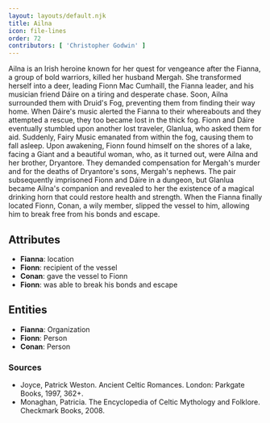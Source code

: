 ```yaml
---
layout: layouts/default.njk
title: Ailna
icon: file-lines
order: 72
contributors: [ 'Christopher Godwin' ]
---
```

Ailna is an Irish heroine known for her quest for vengeance after the Fianna, a group of bold warriors, killed her husband Mergah. She transformed herself into a deer, leading Fionn Mac Cumhaill, the Fianna leader, and his musician friend Dáire on a tiring and desperate chase. Soon, Ailna surrounded them with Druid's Fog, preventing them from finding their way home. When Dáire's music alerted the Fianna to their whereabouts and they attempted a rescue, they too became lost in the thick fog. Fionn and Dáire eventually stumbled upon another lost traveler, Glanlua, who asked them for aid. Suddenly, Fairy Music emanated from within the fog, causing them to fall asleep. Upon awakening, Fionn found himself on the shores of a lake, facing a Giant and a beautiful woman, who, as it turned out, were Ailna and her brother, Dryantore. They demanded compensation for Mergah's murder and for the deaths of Dryantore's sons, Mergah's nephews. The pair subsequently imprisoned Fionn and Dáire in a dungeon, but Glanlua became Ailna's companion and revealed to her the existence of a magical drinking horn that could restore health and strength. When the Fianna finally located Fionn, Conan, a wily member, slipped the vessel to him, allowing him to break free from his bonds and escape.

## Attributes

- **Fianna**: location
- **Fionn**: recipient of the vessel
- **Conan**: gave the vessel to Fionn
- **Fionn**: was able to break his bonds and escape

## Entities

- **Fianna**: Organization
- **Fionn**: Person
- **Conan**: Person

### Sources

- Joyce, Patrick Weston. Ancient Celtic Romances. London: Parkgate Books, 1997, 362+.
- Monaghan, Patricia. The Encyclopedia of Celtic Mythology and Folklore. Checkmark Books, 2008.

